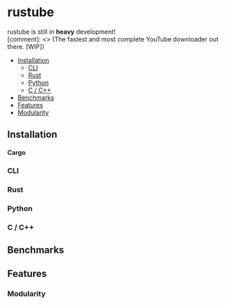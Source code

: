 # rustube
rustube is still in **heavy** development!  
[comment]: <> (The fastest and most complete YouTube downloader out there. [WIP])

- [Installation](#installation)
  - [CLI](#cli)
  - [Rust](#rust)
  - [Python](#python)
  - [C / C++](#c--c)
- [Benchmarks](#benchmarks)
- [Features](#features)
- [Modularity](#modularity)

## Installation
#### Cargo
### CLI
### Rust
### Python
### C / C++

## Benchmarks

## Features
### Modularity
